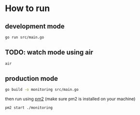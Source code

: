 # How to run

## development mode

```sh
go run src/main.go
```

## TODO: watch mode using air

```sh
air
```

## production mode

```sh
go build -o monitoring src/main.go
```

then run using [pm2](https://pm2.keymetrics.io/) (make sure pm2 is installed on your machine)

```sh
pm2 start ./monitoring
```

